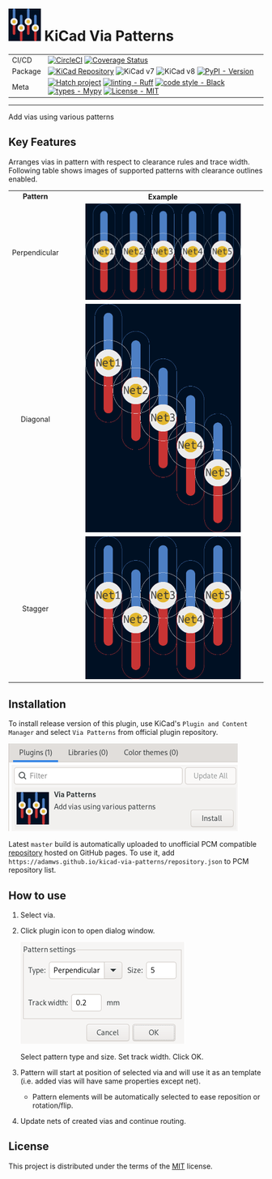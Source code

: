 # ![icon](resources/icon.png) KiCad Via Patterns

|         |                                                                                                                                                                                                                                                                                                                                                                                                                                                                                                                                                                                                                    |
| ---     | ---                                                                                                                                                                                                                                                                                                                                                                                                                                                                                                                                                                                                                |
| CI/CD   | [![CircleCI](https://circleci.com/gh/adamws/kicad-via-patterns.svg?style=shield)](https://circleci.com/gh/adamws/kicad-via-patterns/tree/master) [![Coverage Status](https://coveralls.io/repos/github/adamws/kicad-via-patterns/badge.svg)](https://coveralls.io/github/adamws/kicad-via-patterns)
| Package | [![KiCad Repository](https://img.shields.io/badge/KiCad-Plugin%20Repository-blue)](https://gitlab.com/kicad/addons/metadata/-/tree/main/packages/com.github.adamws.kicad-via-patterns) ![KiCad v7](https://img.shields.io/badge/kicad-v7-green) ![KiCad v8](https://img.shields.io/badge/kicad-v8-green) [![PyPI - Version](https://img.shields.io/pypi/v/kicad-via-patterns.svg)](https://pypi.org/project/kicad-via-patterns)                                                                                                                                                                                    |
| Meta    | [![Hatch project](https://img.shields.io/badge/%F0%9F%A5%9A-Hatch-4051b5.svg)](https://github.com/pypa/hatch) [![linting - Ruff](https://img.shields.io/endpoint?url=https://raw.githubusercontent.com/charliermarsh/ruff/main/assets/badge/v2.json)](https://github.com/astral-sh/ruff) [![code style - Black](https://img.shields.io/badge/code%20style-black-000000.svg)](https://github.com/psf/black) [![types - Mypy](https://img.shields.io/badge/types-Mypy-blue.svg)](https://github.com/python/mypy) [![License - MIT](https://img.shields.io/badge/license-MIT-9400d3.svg)](https://spdx.org/licenses/) |

-----

Add vias using various patterns

## Key Features

Arranges vias in pattern with respect to clearance rules and trace width.
Following table shows images of supported patterns with clearance outlines enabled.

<table>
  <tr>
    <td align="center"><b>Pattern</b></td>
    <th align="center"><b>Example</b></th>
  </tr>
  <tr>
    <td align="center" style="vertical-align: middle;">Perpendicular</td>
    <td align="center"><img src="resources/perpendicular.png" width="80%"/></td>
  </tr>
  <tr>
    <td align="center" style="vertical-align: middle;">Diagonal</td>
    <td align="center"><img src="resources/diagonal.png" width="80%"/></td>
  </tr>
  <tr>
    <td align="center" style="vertical-align: middle;">Stagger</td>
    <td align="center"><img src="resources/stagger.png" width="80%"/></td>
  </tr>
</table>

## Installation

To install release version of this plugin, use KiCad's `Plugin and Content Manager`
and select `Via Patterns` from official plugin repository.

![pcm-image](resources/pcm.png)

Latest `master` build is automatically uploaded to unofficial PCM compatible
[repository](https://adamws.github.io/kicad-via-patterns/) hosted on GitHub pages.
To use it, add `https://adamws.github.io/kicad-via-patterns/repository.json`
to PCM repository list.

## How to use

1. Select via.
2. Click plugin icon to open dialog window.

    ![gui](resources/gui.png)

   Select pattern type and size. Set track width. Click OK.

3. Pattern will start at position of selected via and will use it as an template (i.e. added vias will have same properties except net).
    - Pattern elements will be automatically selected to ease reposition or rotation/flip.
4. Update nets of created vias and continue routing.

## License

This project is distributed under the terms of the [MIT](https://spdx.org/licenses/MIT.html) license.
